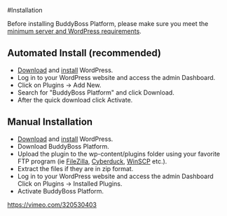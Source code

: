 #Installation

Before installing BuddyBoss Platform, please make sure you meet the [minimum server and WordPress requirements](https://www.buddyboss.com/resources/docs/getting-started/#required-server-software-packages).

Automated Install (recommended)
-------------------------------

*   [Download](https://wordpress.org/download/) and [install](https://wordpress.org/support/article/how-to-install-wordpress/) WordPress.
*   Log in to your WordPress website and access the admin Dashboard.
*   Click on Plugins -> Add New.
*   Search for "BuddyBoss Platform" and click Download.
*   After the quick download click Activate.

Manual Installation
-------------------

*   [Download](https://wordpress.org/download/) and [install](https://codex.wordpress.org/Installing_WordPress) WordPress.
*   Download BuddyBoss Platform.
*   Upload the plugin to the wp-content/plugins folder using your favorite FTP program (ie [FileZilla](https://filezilla-project.org/), [Cyberduck](https://cyberduck.io/), [WinSCP](https://winscp.net/) etc.).
*   Extract the files if they are in zip format.
*   Log in to your WordPress website and access the admin Dashboard  
    Click on Plugins -> Installed Plugins.
*   Activate BuddyBoss Platform.

https://vimeo.com/320530403
